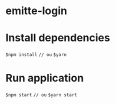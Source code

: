 # emitte-login

# Install dependencies
```$npm install```
```// ou```
```$yarn```

# Run application
```$npm start```
```// ou```
```$yarn start```
